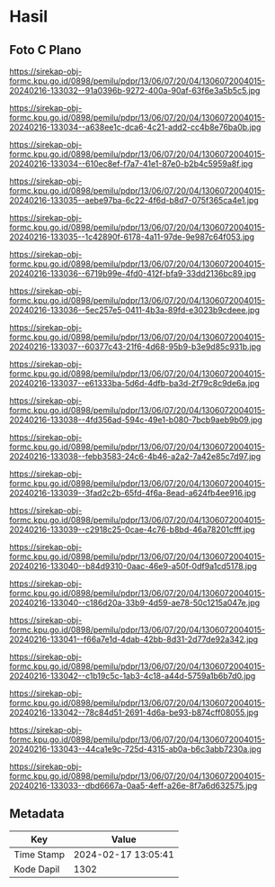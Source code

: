 # Hasil

## Foto C Plano

https://sirekap-obj-formc.kpu.go.id/0898/pemilu/pdpr/13/06/07/20/04/1306072004015-20240216-133032--91a0396b-9272-400a-90af-63f6e3a5b5c5.jpg

https://sirekap-obj-formc.kpu.go.id/0898/pemilu/pdpr/13/06/07/20/04/1306072004015-20240216-133034--a638ee1c-dca6-4c21-add2-cc4b8e76ba0b.jpg

https://sirekap-obj-formc.kpu.go.id/0898/pemilu/pdpr/13/06/07/20/04/1306072004015-20240216-133034--610ec8ef-f7a7-41e1-87e0-b2b4c5959a8f.jpg

https://sirekap-obj-formc.kpu.go.id/0898/pemilu/pdpr/13/06/07/20/04/1306072004015-20240216-133035--aebe97ba-6c22-4f6d-b8d7-075f365ca4e1.jpg

https://sirekap-obj-formc.kpu.go.id/0898/pemilu/pdpr/13/06/07/20/04/1306072004015-20240216-133035--1c42890f-6178-4a11-97de-9e987c64f053.jpg

https://sirekap-obj-formc.kpu.go.id/0898/pemilu/pdpr/13/06/07/20/04/1306072004015-20240216-133036--6719b99e-4fd0-412f-bfa9-33dd2136bc89.jpg

https://sirekap-obj-formc.kpu.go.id/0898/pemilu/pdpr/13/06/07/20/04/1306072004015-20240216-133036--5ec257e5-0411-4b3a-89fd-e3023b9cdeee.jpg

https://sirekap-obj-formc.kpu.go.id/0898/pemilu/pdpr/13/06/07/20/04/1306072004015-20240216-133037--60377c43-21f6-4d68-95b9-b3e9d85c931b.jpg

https://sirekap-obj-formc.kpu.go.id/0898/pemilu/pdpr/13/06/07/20/04/1306072004015-20240216-133037--e61333ba-5d6d-4dfb-ba3d-2f79c8c9de6a.jpg

https://sirekap-obj-formc.kpu.go.id/0898/pemilu/pdpr/13/06/07/20/04/1306072004015-20240216-133038--4fd356ad-594c-49e1-b080-7bcb9aeb9b09.jpg

https://sirekap-obj-formc.kpu.go.id/0898/pemilu/pdpr/13/06/07/20/04/1306072004015-20240216-133038--febb3583-24c6-4b46-a2a2-7a42e85c7d97.jpg

https://sirekap-obj-formc.kpu.go.id/0898/pemilu/pdpr/13/06/07/20/04/1306072004015-20240216-133039--3fad2c2b-65fd-4f6a-8ead-a624fb4ee916.jpg

https://sirekap-obj-formc.kpu.go.id/0898/pemilu/pdpr/13/06/07/20/04/1306072004015-20240216-133039--c2918c25-0cae-4c76-b8bd-46a78201cfff.jpg

https://sirekap-obj-formc.kpu.go.id/0898/pemilu/pdpr/13/06/07/20/04/1306072004015-20240216-133040--b84d9310-0aac-46e9-a50f-0df9a1cd5178.jpg

https://sirekap-obj-formc.kpu.go.id/0898/pemilu/pdpr/13/06/07/20/04/1306072004015-20240216-133040--c186d20a-33b9-4d59-ae78-50c1215a047e.jpg

https://sirekap-obj-formc.kpu.go.id/0898/pemilu/pdpr/13/06/07/20/04/1306072004015-20240216-133041--f66a7e1d-4dab-42bb-8d31-2d77de92a342.jpg

https://sirekap-obj-formc.kpu.go.id/0898/pemilu/pdpr/13/06/07/20/04/1306072004015-20240216-133042--c1b19c5c-1ab3-4c18-a44d-5759a1b6b7d0.jpg

https://sirekap-obj-formc.kpu.go.id/0898/pemilu/pdpr/13/06/07/20/04/1306072004015-20240216-133042--78c84d51-2691-4d6a-be93-b874cff08055.jpg

https://sirekap-obj-formc.kpu.go.id/0898/pemilu/pdpr/13/06/07/20/04/1306072004015-20240216-133043--44ca1e9c-725d-4315-ab0a-b6c3abb7230a.jpg

https://sirekap-obj-formc.kpu.go.id/0898/pemilu/pdpr/13/06/07/20/04/1306072004015-20240216-133033--dbd6667a-0aa5-4eff-a26e-8f7a6d632575.jpg


## Metadata

| Key        | Value               |
| ---------- | ------------------- |
| Time Stamp | 2024-02-17 13:05:41 |
| Kode Dapil | 1302                |



